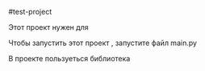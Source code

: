 #test-project

Этот проект нужен для 

Чтобы запустить этот проект , запустите файл main.ру

В проекте пользуеться библиотека 
